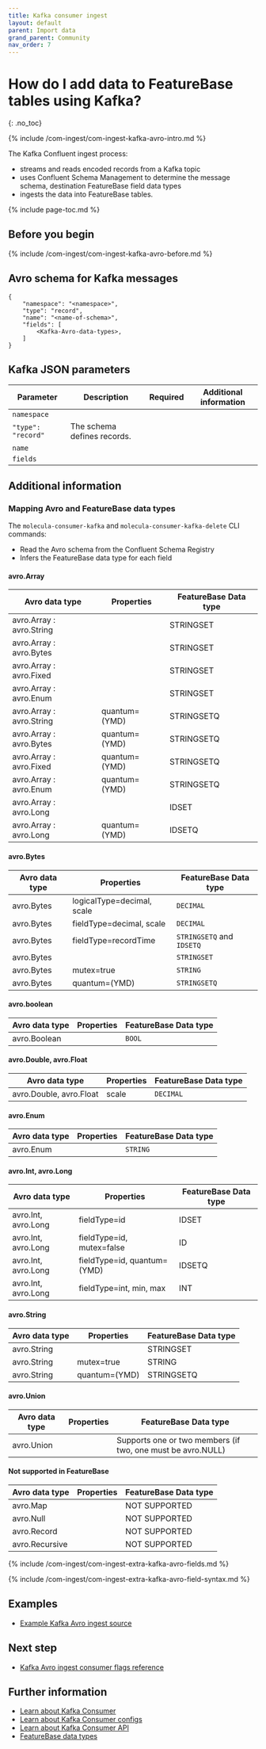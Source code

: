 ```yaml
---
title: Kafka consumer ingest
layout: default
parent: Import data
grand_parent: Community
nav_order: 7
---
```


# How do I add data to FeatureBase tables using Kafka?
{: .no_toc}

{% include /com-ingest/com-ingest-kafka-avro-intro.md %}

The Kafka Confluent ingest process:
* streams and reads encoded records from a Kafka topic
* uses Confluent Schema Management to determine the message schema, destination FeatureBase field data types
* ingests the data into FeatureBase tables.

{% include page-toc.md %}

## Before you begin

{% include /com-ingest/com-ingest-kafka-avro-before.md %}

## Avro schema for Kafka messages

```
{
    "namespace": "<namespace>",
    "type": "record",
    "name": "<name-of-schema>",
    "fields": [
        <Kafka-Avro-data-types>,
    ]
}
```

## Kafka JSON parameters

| Parameter | Description | Required | Additional information |
|---|---|---|---|
| `namespace` |  |  |  |
| `"type": "record"` | The schema defines records. |  |  |
| `name` |  |  |  |
| `fields` |  |  |  |

## Additional information

### Mapping Avro and FeatureBase data types

The `molecula-consumer-kafka` and `molecula-consumer-kafka-delete` CLI commands:
* Read the Avro schema from the Confluent Schema Registry
* Infers the FeatureBase data type for each field

#### avro.Array

| Avro data type | Properties | FeatureBase Data type |
|---|---|---|
| avro.Array : avro.String |  | STRINGSET |
| avro.Array : avro.Bytes  |  | STRINGSET |
| avro.Array : avro.Fixed  |  | STRINGSET |
| avro.Array : avro.Enum   |  | STRINGSET |
| avro.Array : avro.String | quantum=(YMD) | STRINGSETQ |
| avro.Array : avro.Bytes  | quantum=(YMD) | STRINGSETQ |
| avro.Array : avro.Fixed  | quantum=(YMD) | STRINGSETQ |
| avro.Array : avro.Enum   | quantum=(YMD) | STRINGSETQ |
| avro.Array : avro.Long   |  | IDSET |
| avro.Array : avro.Long   | quantum=(YMD)  | IDSETQ |

#### avro.Bytes

| Avro data type | Properties | FeatureBase Data type |
|---|---|---|
| avro.Bytes | logicalType=decimal, scale | `DECIMAL` |
| avro.Bytes | fieldType=decimal, scale | `DECIMAL` |
| avro.Bytes | fieldType=recordTime | `STRINGSETQ` and `IDSETQ` |
| avro.Bytes |  | `STRINGSET`   |
| avro.Bytes | mutex=true | `STRING` |
| avro.Bytes | quantum=(YMD) | `STRINGSETQ` |

#### avro.boolean

| Avro data type | Properties | FeatureBase Data type |
|---|---|---|
| avro.Boolean |  | `BOOL` |

#### avro.Double, avro.Float

| Avro data type | Properties | FeatureBase Data type |
|---|---|---|
| avro.Double, avro.Float | scale | `DECIMAL` |

#### avro.Enum

| Avro data type | Properties | FeatureBase Data type |
|---|---|---|
| avro.Enum |  | `STRING` |

#### avro.Int, avro.Long

| Avro data type | Properties | FeatureBase Data type |
|---|---|---|
| avro.Int, avro.Long | fieldType=id   | IDSET  |
| avro.Int, avro.Long | fieldType=id, mutex=false | ID  |
| avro.Int, avro.Long | fieldType=id, quantum=(YMD)    | IDSETQ |
| avro.Int, avro.Long | fieldType=int, min, max| INT |

#### avro.String

| Avro data type | Properties | FeatureBase Data type |
|---|---|---|
| avro.String || STRINGSET   |
| avro.String | mutex=true| STRING |
| avro.String | quantum=(YMD)  | STRINGSETQ  |

#### avro.Union

| Avro data type | Properties | FeatureBase Data type |
|---|---|---|
| avro.Union  || Supports one or two members (if two, one must be avro.NULL) |

#### Not supported in FeatureBase

| Avro data type | Properties | FeatureBase Data type |
|---|---|---|
| avro.Map |  | NOT SUPPORTED  |
| avro.Null |  | NOT SUPPORTED |
| avro.Record |  | NOT SUPPORTED  |
| avro.Recursive |  | NOT SUPPORTED  |

{% include /com-ingest/com-ingest-extra-kafka-avro-fields.md %}

{% include /com-ingest/com-ingest-extra-kafka-avro-field-syntax.md %}

## Examples

* [Example Kafka Avro ingest source](/docs/community/com-ingest/com-ingest-example-kafka-avro)

<!-- commented out to demo how a single example file can reduce number of includes
### Simple Kafka Avro ingest

{% include /com-ingest/com-ingest-eg-kafka-avro-summary.md %}

{% include /com-ingest/com-ingest-eg-kafka-avro-schema.md%}

{% include /com-ingest/com-ingest-eg-kafka-avro-msg.md%}

{% include /community/com-config-cli-run.md %}

{% include /com-ingest/com-ingest-eg-kafka-avro-ingest.md%}

### Kafka Avro ingest featuring Quantum values

{% include /com-ingest/com-ingest-eg-kafka-avro-quant-summary.md %}

{% include /com-ingest/com-ingest-eg-kafka-avro-quant-schema.md%}

{% include /com-ingest/com-ingest-eg-kafka-avro-quant-msg.md%}

{% include /community/com-config-cli-run.md %}

{% include /com-ingest/com-ingest-eg-kafka-avro-quant-ingest.md%}

-->

## Next step

* [Kafka Avro ingest consumer flags reference](/docs/community/com-ingest/com-ingest-flags-kafka-avro)

## Further information

* [Learn about Kafka Consumer](https://kafka.apache.org/22/javadoc/org/apache/kafka/clients/consumer/KafkaConsumer.html)
* [Learn about Kafka Consumer configs](https://kafka.apache.org/documentation/#consumerconfigs)
* [Learn about Kafka Consumer API](https://kafka.apache.org/documentation/#consumerapi)
* [FeatureBase data types](/docs/sql-guide/data-types/data-types-home)
